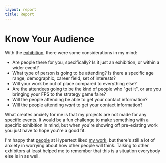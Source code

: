 ```yaml
---
layout: report
title: Report
---
```


# Know Your Audience
With the [exhibition](exhibiting), there were some considerations in my mind:
- Are people there for you, specifically? Is it just an exhibition, or within a wider event?
- What type of person is going to be attending? Is there a specific age range, demographic, career field, set of interests?
- Will your work be out of place compared to everything else?
- Are the attendees going to be the kind of people who "get it", or are you bringing your FPS to the strategy game faire?
- Will the people attending be able to get your contact information?
- Will the people attending *want* to get your contact information?

What creates anxiety for me is that my projects are not made for any specific events. It would be a fun challenge to make something with a specific exhibition in mind, but when you're showing off pre-existing work you just have to hope you're a good fit.

I'm happy that [people](people) at Hypertext liked [my work](https://kimeraroyal.itch.io/parabolic-emotion), but there's still a lot of anxiety in worrying about how other people will think. Talking to other exhibitors at least helped me to remember that this is a situation everybody else is in as well.